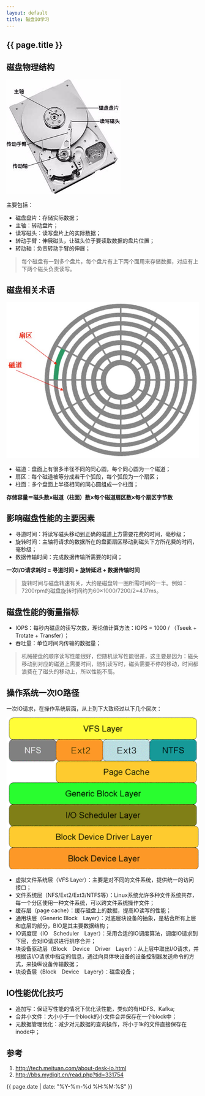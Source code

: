 ```yaml
---
layout: default
title: 磁盘IO学习
---
```


## {{ page.title }}

## 磁盘物理结构

![磁盘物理结构](images/f1757eb9-eb28-41db-9d8e-68fafe2208a4.jpg)

主要包括：
- 磁盘盘片：存储实际数据；
- 主轴：转动盘片；
- 读写磁头：读写盘片上的实际数据；
- 转动手臂：伸展磁头，让磁头位于要读取数据的盘片位置；
- 转动轴：负责转动手臂的伸展；

> 每个磁盘有一到多个盘片，每个盘片有上下两个面用来存储数据，对应有上下两个磁头负责读写。

## 磁盘相关术语

![盘面](images/b9fdc773-a00e-4446-9034-cac423f3b11d.jpg)

- 磁道：盘面上有很多半径不同的同心圆，每个同心圆为一个磁道；
- 扇区：每个磁道被等分成若干个弧段，每个弧段为一个扇区；
- 柱面：多个盘面上半径相同的同心圆组成一个柱面；

**存储容量＝磁头数×磁道（柱面）数×每个磁道扇区数×每个扇区字节数**

## 影响磁盘性能的主要因素
- 寻道时间：将读写磁头移动到正确的磁道上方需要花费的时间，毫秒级；
- 旋转时间：主轴将请求的数据所在的盘面扇区移动到磁头下方所花费的时间，毫秒级；
- 数据传输时间：完成数据传输所需要的时间；

**一次I/O请求耗时 = 寻道时间 + 旋转延迟 + 数据传输时间**

> 旋转时间与磁盘转速有关，大约是磁盘转一圈所需时间的一半。例如：7200rpm的磁盘旋转时间约为60×1000/7200/2=4.17ms。

## 磁盘性能的衡量指标

- IOPS：每秒内磁盘的读写次数，理论值计算方法：IOPS = 1000 / （Tseek + Trotate + Transfer）；
- 吞吐量：单位时间内传输的数据量；

> 机械硬盘的顺序读写性能很好，但随机读写性能很差，这主要是因为：磁头移动到对应的磁道上需要时间，随机读写时，磁头需要不停的移动，时间都浪费在了磁头的移动上，所以性能不高。

## 操作系统一次IO路径

一次IO请求，在操作系统层面，从上到下大致经过以下几个层次：

![盘面](images/f70372cc55735d442675e3fe31381f65.png)

- 虚拟文件系统层（VFS Layer）：主要是对不同的文件系统，提供统一的访问接口；
- 文件系统层（NFS/Ext2/Ext3/NTFS等）：Linux系统允许多种文件系统共存，每一个分区使用一种文件系统，可以跨文件系统操作文件；
- 缓存层（page cache）：缓存磁盘上的数据，提高IO读写的性能；
- 通用块层（Generic Block　Layer）：对底层块设备的抽象，是粘合所有上层和底层的部分，BIO是其主要数据结构；
- IO调度层（IO　Scheduler　Layer）：采用合适的IO调度算法，调度IO请求到下层，会对IO请求进行排序合并；
- 块设备驱动层（Block　Device　Driver　Layer）：从上层中取出I/O请求，并根据该I/O请求中指定的信息，通过向具体块设备的设备控制器发送命令的方式，来操纵设备传输数据；
- 块设备层（Block　Device　Layery）：磁盘设备；

## IO性能优化技巧

- 追加写：保证写性能的情况下优化读性能，类似的有HDFS、Kafka;
- 合并小文件：大小小于一个block的小文件合并保存在一个block中；
- 元数据管理优化：减少对元数据的查询操作，将小于1k的文件直接保存在inode中；

## 参考
1. http://tech.meituan.com/about-desk-io.html
2. http://bbs.mydigit.cn/read.php?tid=331754

{{ page.date | date: "%Y-%m-%d %H:%M:%S" }}